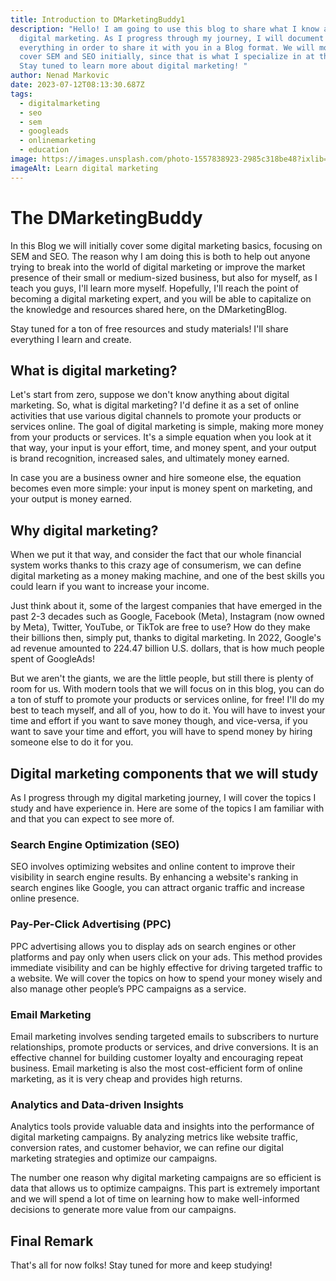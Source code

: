 ```yaml
---
title: Introduction to DMarketingBuddy1
description: "Hello! I am going to use this blog to share what I know about
  digital marketing. As I progress through my journey, I will document
  everything in order to share it with you in a Blog format. We will mostly
  cover SEM and SEO initially, since that is what I specialize in at the moment.
  Stay tuned to learn more about digital marketing! "
author: Nenad Markovic
date: 2023-07-12T08:13:30.687Z
tags:
  - digitalmarketing
  - seo
  - sem
  - googleads
  - onlinemarketing
  - education
image: https://images.unsplash.com/photo-1557838923-2985c318be48?ixlib=rb-4.0.3&ixid=M3wxMjA3fDB8MHxwaG90by1wYWdlfHx8fGVufDB8fHx8fA%3D%3D&auto=format&fit=crop&w=1331&q=80
imageAlt: Learn digital marketing
---
```

# T﻿he DMarketingBuddy

In this Blog we will initially cover some digital marketing basics, focusing on SEM and SEO. The reason why I am doing this is both to help out anyone trying to break into the world of digital marketing or improve the market presence of their small or medium-sized business, but also for myself, as I teach you guys, I'll learn more myself. Hopefully, I'll reach the point of becoming a digital marketing expert, and you will be able to capitalize on the knowledge and resources shared here, on the DMarketingBlog. 

S﻿tay tuned for a ton of free resources and study materials! I'll share everything I learn and create.

## W﻿hat is digital marketing?

L﻿et's start from zero, suppose we don't know anything about digital marketing. So, what is digital marketing? I'd define it as a set of online activities that use various digital channels to promote your products or services online. The goal of digital marketing is simple, making more money from your products or services. It's a simple equation when you look at it that way, your input is your effort, time, and money spent, and your output is brand recognition, increased sales, and ultimately money earned. 

I﻿n case you are a business owner and hire someone else, the equation becomes even more simple: your input is money spent on marketing, and your output is money earned.

## W﻿hy digital marketing?

When we put it that way, and consider the fact that our whole financial system works thanks to this crazy age of consumerism, we can define digital marketing as a money making machine, and one of the best skills you could learn if you want to increase your income.

J﻿ust think about it, some of the largest companies that have emerged in the past 2-3 decades such as Google, Facebook (Meta), Instagram (now owned by Meta), Twitter, YouTube, or TikTok are free to use? How do they make their billions then, simply put, thanks to digital marketing. In 2022, Google's ad revenue amounted to 224.47 billion U.S. dollars, that is how much people spent of GoogleAds!

B﻿ut we aren't the giants, we are the little people, but still there is plenty of room for us. With modern tools that we will focus on in this blog, you can do a ton of stuff to promote your products or services online, for free! I'll do my best to teach myself, and all of you, how to do it. You will have to invest your time and effort if you want to save money though, and vice-versa, if you want to save your time and effort, you will have to spend money by hiring someone else to do it for you.

## D﻿igital marketing components that we will study

As I progress through my digital marketing journey, I will cover the topics I study and have experience in. Here are some of the topics I am familiar with and that you can expect to see more of.

### S﻿earch Engine Optimization (SEO)

SEO involves optimizing websites and online content to improve their visibility in search engine results. By enhancing a website's ranking in search engines like Google, you can attract organic traffic and increase online presence.

### P﻿ay-Per-Click Advertising (PPC)

PPC advertising allows you to display ads on search engines or other platforms and pay only when users click on your ads. This method provides immediate visibility and can be highly effective for driving targeted traffic to a website. We will cover the topics on how to spend your money wisely and also manage other people’s PPC campaigns as a service.

### E﻿mail Marketing

Email marketing involves sending targeted emails to subscribers to nurture relationships, promote products or services, and drive conversions. It is an effective channel for building customer loyalty and encouraging repeat business. Email marketing is also the most cost-efficient form of online marketing, as it is very cheap and provides high returns.

### Analytics and Data-driven Insights

Analytics tools provide valuable data and insights into the performance of digital marketing campaigns. By analyzing metrics like website traffic, conversion rates, and customer behavior, we can refine our digital marketing strategies and optimize our campaigns. 

The number one reason why digital marketing campaigns are so efficient is data that allows us to optimize campaigns. This part is extremely important and we will spend a lot of time on learning how to make well-informed decisions to generate more value from our campaigns.

## F﻿inal Remark

T﻿hat's all for now folks! Stay tuned for more and keep studying!